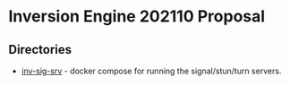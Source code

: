 # Inversion Engine 202110 Proposal

## Directories

- [inv-sig-srv](./inv-sig-srv) - docker compose for running the signal/stun/turn servers.
